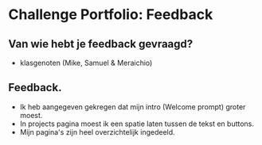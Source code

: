 # Challenge Portfolio: Feedback

##  Van wie hebt je feedback gevraagd?  
- klasgenoten (Mike, Samuel & Meraichio)

## Feedback.

- Ik heb aangegeven gekregen dat mijn intro (Welcome prompt) groter moest.
- In projects pagina moest ik een spatie laten tussen de tekst en buttons.
- Mijn pagina's zijn heel overzichtelijk ingedeeld.